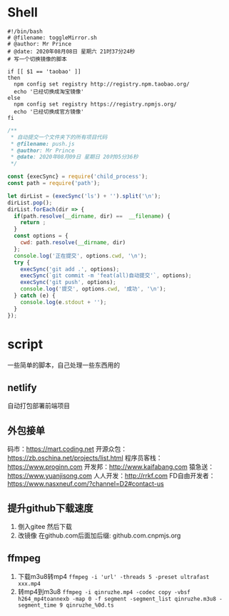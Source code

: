 # Shell #

```shell
#!/bin/bash
# @filename: toggleMirror.sh
# @author: Mr Prince
# @date: 2020年08月08日 星期六 21时37分24秒
# 写一个切换镜像的脚本

if [[ $1 == 'taobao' ]]
then
  npm config set registry http://registry.npm.taobao.org/
  echo '已经切换成淘宝镜像'
else
  npm config set registry https://registry.npmjs.org/
  echo '已经切换成官方镜像'
fi
```

```javascript
/**
 * 自动提交一个文件夹下的所有项目代码
 * @filename: push.js
 * @author: Mr Prince
 * @date: 2020年08月09日 星期日 20时05分36秒
 */

const {execSync} = require('child_process');
const path = require('path');

let dirList = (execSync('ls') + '').split('\n');
dirList.pop();
dirList.forEach(dir => {
  if(path.resolve(__dirname, dir) ==  __filename) {
    return ;
  }
  const options = {
    cwd: path.resolve(__dirname, dir)
  };
  console.log('正在提交', options.cwd, '\n');
  try {
    execSync('git add .', options);
    execSync(`git commit -m 'feat(all)自动提交'`, options);
    execSync('git push', options);
    console.log('提交', options.cwd, '成功', '\n');
  } catch (e) {
    console.log(e.stdout + '');
  }
});
```

# script #

一些简单的脚本，自己处理一些东西用的

## netlify ##

自动打包部署前端项目

## 外包接单 ##

码市：https://mart.coding.net
开源众包：https://zb.oschina.net/projects/list.html
程序员客栈：https://www.proginn.com
开发邦：http://www.kaifabang.com
猿急送：https://www.yuanjisong.com
人人开发：http://rrkf.com
FD自由开发者：https://www.nasxneuf.com/?channel=D2#contact-us

## 提升github下载速度 ##

1. 倒入gitee 然后下载
2. 改镜像 在github.com后面加后缀: github.com.cnpmjs.org

## ffmpeg ##

1. 下载m3u8转mp4
`ffmpeg -i 'url' -threads 5 -preset ultrafast xxx.mp4`
2. 转mp4到m3u8
`ffmpeg -i qinruzhe.mp4 -codec copy -vbsf h264_mp4toannexb -map 0 -f segment -segment_list qinruzhe.m3u8 -segment_time 9 qinruzhe_%0d.ts`


